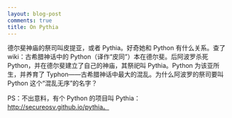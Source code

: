 ```yaml
---
layout: blog-post
comments: true
title: On Pythia
---
```



德尔斐神庙的祭司叫皮提亚，或者 Pythia。好奇她和 Python 有什么关系。查了 wiki：古希腊神话中的 Python（译作“皮同”）本在德尔斐。后阿波罗杀死 Python，并在德尔斐建立了自己的神庙，其祭祀叫 Pythia。Python 为该亚所生，并养育了 Typhon——古希腊神话中最大的混乱。为什么阿波罗的祭司要叫 Python 这个“混乱无序”的名字？

PS：不出意料，有个 Python 的项目叫 Pythia：http://secureosv.github.io/pythia。